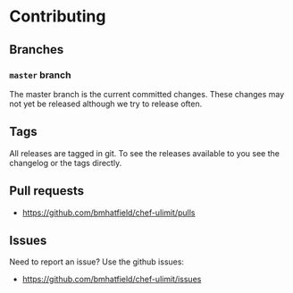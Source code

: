 # Contributing

## Branches

### `master` branch

The master branch is the current committed changes. These changes may not yet be released although we try to release often.

## Tags

All releases are tagged in git. To see the releases available to you see the changelog or the tags directly.


## Pull requests

- <https://github.com/bmhatfield/chef-ulimit/pulls>

## Issues

Need to report an issue? Use the github issues:

- <https://github.com/bmhatfield/chef-ulimit/issues>

